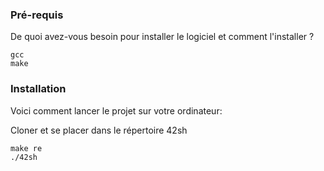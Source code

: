 ### Pré-requis

De quoi avez-vous besoin pour installer le logiciel et comment l'installer ?

```
gcc
make
```

### Installation

Voici comment lancer le projet sur votre ordinateur:

Cloner et se placer dans le répertoire 42sh

```
make re
./42sh
```

